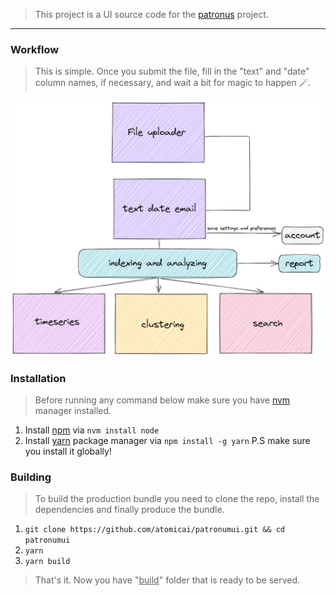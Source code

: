 > This project is a UI source code for the <a href="https://github.com/atomicai/patronus/">patronus</a> project. 

---

### Workflow
> This is simple. Once you submit the file, fill in the "text" and "date" column names, if necessary, and wait a bit for magic to happen 🪄.

![flowui](./docs/patronus_doc.png)

### Installation

> Before running any command below make sure you have <a href="https://github.com/nvm-sh/nvm">nvm</a> manager installed.

1. Install <a href="https://www.npmjs.com/">npm</a> via `nvm install node`
2. Install <a href="https://yarnpkg.com/">yarn</a> package manager via `npm install -g yarn` 
P.S make sure you install it globally!

### Building

> To build the production bundle you need to clone the repo, install the dependencies and finally produce the bundle.

1. `git clone https://github.com/atomicai/patronumui.git && cd patronumui`
2. `yarn`
3. `yarn build`

> That's it. Now you have "<u>build</u>" folder that is ready to be served.